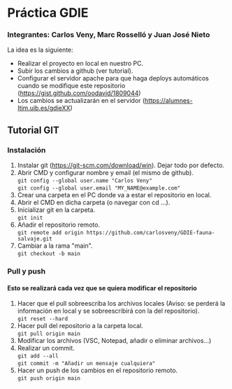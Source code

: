 # Práctica GDIE
### Integrantes: Carlos Veny, Marc Rosselló y Juan José Nieto
La idea es la siguiente:
- Realizar el proyecto en local en nuestro PC.
- Subir los cambios a github (ver tutorial).
- Configurar el servidor apache para que haga deploys automáticos cuando se modifique este repositorio (https://gist.github.com/oodavid/1809044)
- Los cambios se actualizarán en el servidor (https://alumnes-ltim.uib.es/gdieXX)

## Tutorial GIT
### Instalación
1. Instalar git (https://git-scm.com/download/win). Dejar todo por defecto.
2. Abrir CMD y configurar nombre y email (el mismo de github).  
`git config --global user.name "Carlos Veny"`  
`git config --global user.email "MY_NAME@example.com"`
3. Crear una carpeta en el PC donde va a estar el repositorio en local.
4. Abrir el CMD en dicha carpeta (o navegar con cd ...).
5. Inicializar git en la carpeta.  
`git init`
6. Añadir el repositorio remoto.  
`git remote add origin https://github.com/carlosveny/GDIE-fauna-salvaje.git`
7. Cambiar a la rama "main".  
`git checkout -b main`
### Pull y push
#### Esto se realizará cada vez que se quiera modificar el repositorio
1. Hacer que el pull sobreescriba los archivos locales (Aviso: se perderá la información en local y se sobreescribirá con la del repositorio).  
`git reset --hard`
2. Hacer pull del repositorio a la carpeta local.  
`git pull origin main`
3. Modificar los archivos (VSC, Notepad, añadir o eliminar archivos...)
4. Realizar un commit.  
`git add --all`  
`git commit -m "Añadir un mensaje cualquiera"`  
5. Hacer un push de los cambios en el repositorio remoto.  
`git push origin main`
